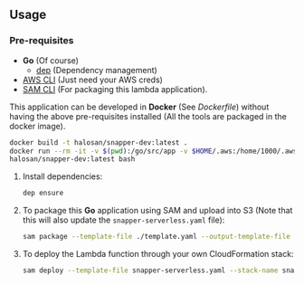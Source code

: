 ## Usage

### Pre-requisites
- **Go** (Of course)
  - [dep](https://github.com/golang/dep) (Dependency management)
- [AWS CLI](https://docs.aws.amazon.com/cli/latest/userguide/cli-chap-welcome.html<Paste>) (Just need your AWS creds)
- [SAM CLI](https://github.com/awslabs/aws-sam-cli) (For packaging this
  lambda application).

This application can be developed in **Docker** (See _Dockerfile_) without having
the above pre-requisites installed (All the tools are packaged in the docker
image).

```bash
docker build -t halosan/snapper-dev:latest .
docker run --rm -it -v $(pwd):/go/src/app -v $HOME/.aws:/home/1000/.aws
halosan/snapper-dev:latest bash
```

1. Install dependencies:

    ```bash
    dep ensure
    ```

2. To package this **Go** application using SAM and upload into S3 (Note that
   this will also update the `snapper-serverless.yaml` file):

    ```bash
    sam package --template-file ./template.yaml --output-template-file snapper-serverless.yaml --s3-bucket vatit-lambdas
    ```

3. To deploy the Lambda function through your own CloudFormation stack:

    ```bash
    sam deploy --template-file snapper-serverless.yaml --stack-name snapper
    ```
